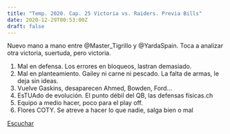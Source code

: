 ```yaml
---
title: "Temp. 2020. Cap. 25 Victoria vs. Raiders. Previa Bills"
date: 2020-12-29T00:53:00Z
draft: false
---
```


Nuevo mano a mano entre @Master_Tigrillo y @YardaSpain. Toca a analizar otra victoria, suertuda, pero victoria.
1. Mal en defensa. Los errores en bloqueos, lastran demasiado.
2. Mal en planteamiento. Gailey ni carne ni pescado. La falta de armas, le deja sin ideas.
3. Vuelve Gaskins, desaparecen Ahmed, Bowden, Ford...
4. EsTUAdo de evolución. El punto débil del QB, las defensas físicas.ch
5. Equipo a medio hacer, poco para el play off.
6. Flores COTY. Se atreve a hacer lo que nadie, salga bien o mal

[Escuchar](https://www.ivoox.com/temp-2020-cap-25-victoria-vs-raiders-previa-audios-mp3_rf_63104958_1.html)
